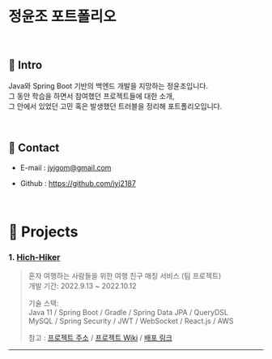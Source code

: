 # 정윤조 포트폴리오
<!-- >캐치 프레이즈 -->
</br>

## :pushpin: Intro
  Java와 Spring Boot 기반의 백엔드 개발을 지망하는 정윤조입니다. <br>
  그 동안 학습을 하면서 참여했던 프로젝트들에 대한 소개, <br>
  그 안에서 있었던 고민 혹은 발생했던 트러블을 정리해  포트폴리오입니다. 

</br>

## :pushpin: Contact
- E-mail : jyjgom@gmail.com
<!-- - 블로그: https://ryan-han.com -->
- Github : https://github.com/jyj2187

</br>

# :pushpin: Projects
### 1. [Hich-Hiker](https://github.com/jyj2187/hitch_hiker)
>혼자 여행하는 사람들을 위한 여행 친구 매칭 서비스 (팀 프로젝트)  
>개발 기간: 2022.9.13 ~ 2022.10.12  
>  
>기술 스택:  
>Java 11 / Spring Boot / Gradle / Spring Data JPA / QueryDSL  
>MySQL / Spring Security / JWT / WebSocket / React.js / AWS
>
>참고 :
>[프로젝트 주소](https://github.com/jyj2187/hitch_hiker) /
>[프로젝트 Wiki](https://github.com/jyj2187/hitch_hiker/wiki) /
>[배포 링크](https://hitch-hiker.kr/)

---

<!-- ### 2. [두 번째 프로젝트]()
>두 번째 프로젝트 간략 소개  (팀 프로젝트)  
>개발 기간: 2020.7.18 ~ 2020.11.5  
>  
>기술 스택:  
>Java 8 / Spring Boot / Gradle / Spring Data JPA / QueryDSL  
>H2 / MySQL / Spring Security / Jsoup / Vue.js / Element U  
>  
>[프로젝트 상세 설명](https://github.com/Integerous/goQuality) 참고

---

### 3. [세 번째 프로젝트]()
>세 번째 프로젝트 간략 소개  (개인 프로젝트)  
>개발 기간: 2018.1.18 ~ 2018.4.5  
>  
>기술 스택:  
>Java 8 / Spring Boot / Gradle / Spring Data JPA / QueryDSL  
>H2 / MySQL / Spring Security / Jsoup / Vue.js / Element U  
>  
>[프로젝트 상세 설명](https://github.com/Integerous/goQuality) 참고 -->
